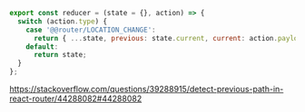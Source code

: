 ```javascript
export const reducer = (state = {}, action) => {
  switch (action.type) {
    case '@@router/LOCATION_CHANGE':
      return { ...state, previous: state.current, current: action.payload };
    default:
      return state;
  }
};
```

https://stackoverflow.com/questions/39288915/detect-previous-path-in-react-router/44288082#44288082
